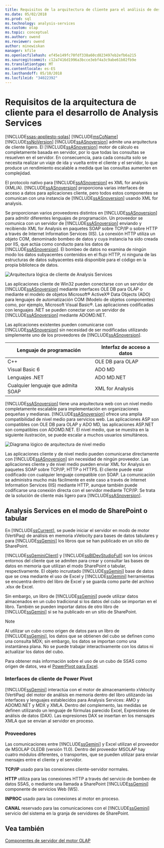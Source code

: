 ```yaml
---
title: Requisitos de la arquitectura de cliente para el análisis de desarrollo de servicios | Documentos de Microsoft
ms.date: 05/02/2018
ms.prod: sql
ms.technology: analysis-services
ms.custom: olap
ms.topic: conceptual
ms.author: owend
ms.reviewer: owend
author: minewiskan
manager: kfile
ms.openlocfilehash: ef45e149fc70fdf338a60cd823497eb2efb6a215
ms.sourcegitcommit: c12a7416d1996a3bcce3ebf4a3c9abe61b02fb9e
ms.translationtype: MT
ms.contentlocale: es-ES
ms.lasthandoff: 05/10/2018
ms.locfileid: "34022392"
---
```

# <a name="client-architecture-requirements-for-analysis-services-development"></a>Requisitos de la arquitectura de cliente para el desarrollo de Analysis Services
[!INCLUDE[ssas-appliesto-sqlas](../../../includes/ssas-appliesto-sqlas.md)]
  [!INCLUDE[msCoName](../../../includes/msconame-md.md)] [!INCLUDE[ssNoVersion](../../../includes/ssnoversion-md.md)] [!INCLUDE[ssASnoversion](../../../includes/ssasnoversion-md.md)] admite una arquitectura de cliente ligero. El [!INCLUDE[ssASnoversion](../../../includes/ssasnoversion-md.md)] motor de cálculo es completamente basada en servidor, por lo que todas las consultas se resuelven en el servidor. En consecuencia, para cada consulta solo se necesita realizar un viaje de ida y vuelta entre el cliente y el servidor, lo que produce un rendimiento escalable a medida que las consultas aumenten en complejidad.   
  
 El protocolo nativo para [!INCLUDE[ssASnoversion](../../../includes/ssasnoversion-md.md)] es XML for analysis (XML/A). [!INCLUDE[ssASnoversion](../../../includes/ssasnoversion-md.md)] proporciona varias interfaces de acceso a datos para aplicaciones cliente, pero todos estos componentes se comunican con una instancia de [!INCLUDE[ssASnoversion](../../../includes/ssasnoversion-md.md)] usando XML for analysis.  
  
 Se proporcionan varios proveedores distintos en [!INCLUDE[ssASnoversion](../../../includes/ssasnoversion-md.md)] para admitir diferentes lenguajes de programación. Un proveedor se comunica con un servidor de [!INCLUDE[ssASnoversion](../../../includes/ssasnoversion-md.md)] enviando y recibiendo XML for Analysis en paquetes SOAP sobre TCP/IP o sobre HTTP a través de Internet Information Services (IIS). La conexión HTTP utiliza un objeto COM, denominado bombeo de datos y cuya instancia ha sido creada por IIS, que actúa como conducto para los datos de [!INCLUDE[ssASnoversion](../../../includes/ssasnoversion-md.md)]. El bombeo de datos no examina de ningún modo los datos subyacentes contenidos en el flujo HTTP, ni ninguna de las estructuras de datos subyacentes está disponible para el código en la propia biblioteca de datos.  
  
 ![Arquitectura lógica de cliente de Analysis Services](../../../analysis-services/multidimensional-models/olap-physical/media/as-clientarch9.gif "arquitectura lógica de cliente de Analysis Services")  
  
 Las aplicaciones cliente de Win32 pueden conectarse con un servidor de [!INCLUDE[ssASnoversion](../../../includes/ssasnoversion-md.md)] mediante interfaces OLE DB para OLAP o mediante el modelo de objetos Microsoft® ActiveX® Data Objects (ADO) para lenguajes de automatización COM (Modelo de objetos componentes) como, por ejemplo, Microsoft Visual Basic®. Las aplicaciones codificadas con lenguajes .NET se pueden conectar con un servidor de [!INCLUDE[ssASnoversion](../../../includes/ssasnoversion-md.md)] mediante ADOMD.NET.  
  
 Las aplicaciones existentes pueden comunicarse con [!INCLUDE[ssASnoversion](../../../includes/ssasnoversion-md.md)] sin necesidad de ser modificadas utilizando simplemente uno de los proveedores de [!INCLUDE[ssASnoversion](../../../includes/ssasnoversion-md.md)].  
  
|Lenguaje de programación|Interfaz de acceso a datos|  
|--------------------------|---------------------------|  
|C++|OLE DB para OLAP|  
|Visual Basic 6|ADO MD|  
|Lenguajes .NET|ADO MD.NET|  
|Cualquier lenguaje que admita SOAP|XML for Analysis|  
  
 [!INCLUDE[ssASnoversion](../../../includes/ssasnoversion-md.md)] tiene una arquitectura web con un nivel medio completamente escalable para implementación en organizaciones pequeñas y medianas. [!INCLUDE[ssASnoversion](../../../includes/ssasnoversion-md.md)] ofrece una amplia compatibilidad de nivel medio para servicios web. Las aplicaciones ASP son compatibles con OLE DB para OLAP y ADO MD, las aplicaciones ASP.NET son compatibles con ADOMD.NET. El nivel medio, que se muestra en la siguiente ilustración, se puede escalar a muchos usuarios simultáneos.  
  
 ![Diagrama lógico de arquitectura de nivel medio](../../../analysis-services/multidimensional-models/olap-physical/media/as-midtierarch9.gif "diagrama lógico de arquitectura de nivel intermedio")  
  
 Las aplicaciones cliente y de nivel medio pueden comunicarse directamente con [!INCLUDE[ssASnoversion](../../../includes/ssasnoversion-md.md)] sin necesidad de ningún proveedor. Las aplicaciones cliente y de nivel medio pueden enviar XML for Analysis en paquetes SOAP sobre TCP/IP, HTTP o HTTPS. El cliente puede estar codificado con cualquier lenguaje compatible con SOAP. La comunicación se administra mucho más fácilmente en este caso a través de Internet Information Services (IIS) mediante HTTP, aunque también puede codificarse una conexión directa con el servidor mediante TCP/IP. Se trata de la solución de cliente más ligero para [!INCLUDE[ssASnoversion](../../../includes/ssasnoversion-md.md)].  
  
## <a name="analysis-services-in-tabular-or-sharepoint-mode"></a>Analysis Services en el modo de SharePoint o tabular  
 En [!INCLUDE[ssCurrent](../../../includes/sscurrent-md.md)], se puede iniciar el servidor en modo de motor (VertiPaq) de análisis en memoria xVelocity para bases de datos tabulares y para [!INCLUDE[ssGemini](../../../includes/ssgemini-md.md)] los libros que se han publicado en un sitio de SharePoint.  
  
 [!INCLUDE[ssGeminiClient](../../../includes/ssgeminiclient-md.md)] y [!INCLUDE[ssBIDevStudioFull](../../../includes/ssbidevstudiofull-md.md)] son los únicos entornos del cliente que se admiten para crear y consultar las bases de datos en memoria que utilizan el modo SharePoint o tabular, respectivamente. El objeto incrustado [!INCLUDE[ssGemini](../../../includes/ssgemini-md.md)] base de datos que se crea mediante el uso de Excel y [!INCLUDE[ssGemini](../../../includes/ssgemini-md.md)] herramientas se encuentra dentro del libro de Excel y se guarda como parte del archivo .xlsx de Excel.  
  
 Sin embargo, un libro de [!INCLUDE[ssGemini](../../../includes/ssgemini-md.md)] puede utilizar datos almacenados en un cubo tradicional si los datos del cubo se importan en el libro. También se pueden importar datos de otro libro de [!INCLUDE[ssGemini](../../../includes/ssgemini-md.md)] si se ha publicado en un sitio de SharePoint.  
  
> [!NOTE]  
>  Al utilizar un cubo como origen de datos para un libro de [!INCLUDE[ssGemini](../../../includes/ssgemini-md.md)], los datos que se obtienen del cubo se definen como una consulta MDX; sin embargo, los datos se importan como una instantánea plana. No se puede trabajar interactivamente con los datos ni actualizar los datos del cubo.  
  
 Para obtener más información sobre el uso de un cubo de SSAS como origen de datos, vea el [PowerPivot para Excel](http://go.microsoft.com/fwlink/?LinkId=164234).  
  
### <a name="interfaces-for-power-pivot-client"></a>Interfaces de cliente de Power Pivot  
 [!INCLUDE[ssGemini](../../../includes/ssgemini-md.md)] interactúa con el motor de almacenamiento xVelocity (VertiPaq) del motor de análisis en memoria dentro del libro utilizando las interfaces y lenguajes establecidos para Analysis Services: AMO y ADOMD.NET y MDX y XMLA. Dentro del complemento, las medidas se definen utilizando un lenguaje de fórmulas parecido Excel, Expresiones de análisis de datos (DAX). Las expresiones DAX se insertan en los mensajes XMLA que se envían al servidor en proceso.  
  
### <a name="providers"></a>Proveedores  
 Las comunicaciones entre [!INCLUDE[ssGemini](../../../includes/ssgemini-md.md)] y Excel utilizan el proveedor de MSOLAP OLEDB (versión 11.0). Dentro del proveedor MSOLAP hay cuatro módulos diferentes, o transportes, que se pueden utilizar para enviar mensajes entre el cliente y el servidor.  
  
 **TCP/IP** usado para las conexiones cliente-servidor normales.  
  
 **HTTP** utiliza para las conexiones HTTP a través del servicio de bombeo de datos SSAS, o mediante una llamada a SharePoint [!INCLUDE[ssGemini](../../../includes/ssgemini-md.md)] componente de servicios Web (WS).  
  
 **INPROC** usado para las conexiones al motor en proceso.  
  
 **CANAL** reservado para las comunicaciones con el [!INCLUDE[ssGemini](../../../includes/ssgemini-md.md)] servicio del sistema en la granja de servidores de SharePoint.  
  
## <a name="see-also"></a>Vea también  
 [Componentes de servidor del motor OLAP](../../../analysis-services/multidimensional-models/olap-physical/olap-engine-server-components.md)  
  
  
